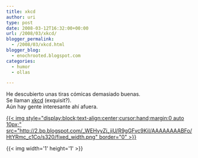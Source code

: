 ```yaml
---
title: xkcd
author: uri
type: post
date: 2008-03-12T16:32:00+00:00
url: /2008/03/xkcd/
blogger_permalink:
  - /2008/03/xkcd.html
blogger_blog:
  - enochrooted.blogspot.com
categories:
  - humor
  - ollas

---
```

He descubierto unas tiras cómicas demasiado buenas.  
Se llaman [xkcd][1] (exquisit?).  
Aún hay gente interesante ahí afuera.

[{{< img style="display:block;text-align:center;cursor:hand;margin:0 auto 10px;" src="http://2.bp.blogspot.com/_WEHvyZj_jiU/R9gGFvc9KiI/AAAAAAAABFo/HtYRmc_c1Co/s320/fixed_width.png" border="0" >}}][2] 

<div class="blogger-post-footer">
  {{< img width='1' height='1' >}}
</div>

 [1]: http://xkcd.com
 [2]: http://2.bp.blogspot.com/_WEHvyZj_jiU/R9gGFvc9KiI/AAAAAAAABFo/HtYRmc_c1Co/s1600-h/fixed_width.png